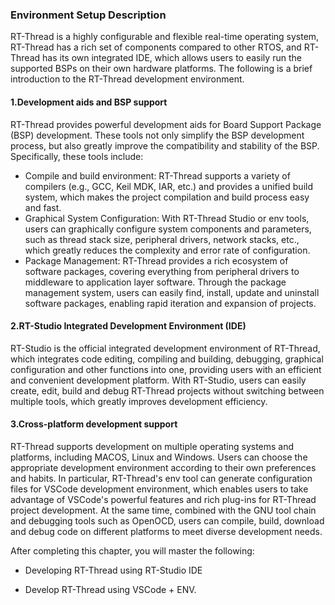 ### Environment Setup Description

RT-Thread is a highly configurable and flexible real-time operating system, RT-Thread has a rich set of components compared to other RTOS, and RT-Thread has its own integrated IDE, which allows users to easily run the supported BSPs on their own hardware platforms. The following is a brief introduction to the RT-Thread development environment.

#### 1.Development aids and BSP support

RT-Thread provides powerful development aids for Board Support Package (BSP) development. These tools not only simplify the BSP development process, but also greatly improve the compatibility and stability of the BSP. Specifically, these tools include:

- Compile and build environment: RT-Thread supports a variety of compilers (e.g., GCC, Keil MDK, IAR, etc.) and provides a unified build system, which makes the project compilation and build process easy and fast.
- Graphical System Configuration: With RT-Thread Studio or env tools, users can graphically configure system components and parameters, such as thread stack size, peripheral drivers, network stacks, etc., which greatly reduces the complexity and error rate of configuration.
- Package Management: RT-Thread provides a rich ecosystem of software packages, covering everything from peripheral drivers to middleware to application layer software. Through the package management system, users can easily find, install, update and uninstall software packages, enabling rapid iteration and expansion of projects.

#### 2.RT-Studio Integrated Development Environment (IDE)

RT-Studio is the official integrated development environment of RT-Thread, which integrates code editing, compiling and building, debugging, graphical configuration and other functions into one, providing users with an efficient and convenient development platform. With RT-Studio, users can easily create, edit, build and debug RT-Thread projects without switching between multiple tools, which greatly improves development efficiency.

#### 3.Cross-platform development support

RT-Thread supports development on multiple operating systems and platforms, including MACOS, Linux and Windows. Users can choose the appropriate development environment according to their own preferences and habits. In particular, RT-Thread's env tool can generate configuration files for VSCode development environment, which enables users to take advantage of VSCode's powerful features and rich plug-ins for RT-Thread project development. At the same time, combined with the GNU tool chain and debugging tools such as OpenOCD, users can compile, build, download and debug code on different platforms to meet diverse development needs.

After completing this chapter, you will master the following:

- Developing RT-Thread using RT-Studio IDE

- Develop RT-Thread using VSCode + ENV.